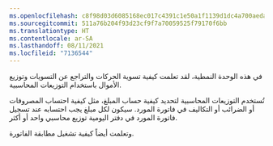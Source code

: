 ```yaml
---
ms.openlocfilehash: c8f98d03d6085168ec017c4391c1e50a1f1139d1dc4a700aeda3c35ae5107686
ms.sourcegitcommit: 511a76b204f93d23cf9f7a70059525f79170f6bb
ms.translationtype: HT
ms.contentlocale: ar-SA
ms.lasthandoff: 08/11/2021
ms.locfileid: "7136544"
---
```

في هذه الوحدة النمطية، لقد تعلمت كيفية تسوية الحركات والتراجع عن التسويات وتوزيع الأموال باستخدام التوزيعات المحاسبية. 

تُستخدم التوزيعات المحاسبية لتحديد كيفية حساب المبلغ، مثل كيفية احتساب المصروفات أو الضرائب أو التكاليف في فاتورة المورد. سيكون لكل مبلغ يجب احتسابه عند تسجيل فاتورة المورد في دفتر اليومية توزيع محاسبي واحد أو أكثر.

وتعلمت أيضاً كيفية تشغيل مطابقة الفاتورة.

